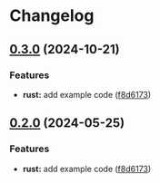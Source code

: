 # Changelog

## [0.3.0](https://github.com/kxs399/release-please-monorepo-example/compare/hello_rust-v0.2.0...hello_rust@v0.3.0) (2024-10-21)


### Features

* **rust:** add example code ([f8d6173](https://github.com/kxs399/release-please-monorepo-example/commit/f8d61736e63e4c1baf1d881c50556fa0ba6829d0))

## [0.2.0](https://github.com/amarjanica/release-please-monorepo-example/compare/hello_rust-v0.1.0...hello_rust@v0.2.0) (2024-05-25)


### Features

* **rust:** add example code ([f8d6173](https://github.com/amarjanica/release-please-monorepo-example/commit/f8d61736e63e4c1baf1d881c50556fa0ba6829d0))
